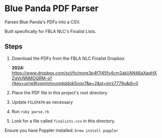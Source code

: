 # Blue Panda PDF Parser

Parses Blue Panda's PDFs into a CSV.

Built specifically for FBLA NLC's Finalist Lists.

## Steps

1. Download the PDFs from the FBLA NLC Finalist Dropbox

   **2024:** https://www.dropbox.com/scl/fo/mvre3p4f7l45fy4cm2akl/AN46aXaqHXZgVcNNMOQRM-o?rlkey=urne9tvsmnmvuypkddok5oqy7&e=2&st=mrz7779u&dl=0
2. Place the PDF file in this project's root directory
3. Update `FILEPATH` as necessary
4. Run `ruby parse.rb`
5. Look for a file called `finalists.csv` in this directory.

Ensure you have Poppler installed: `brew install poppler`
